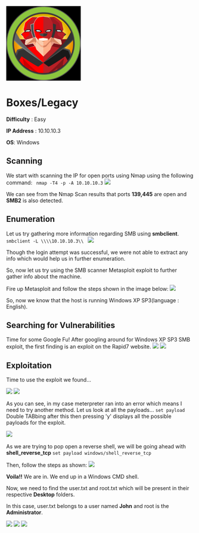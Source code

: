 <img src="https://github.com/L3thal14/HacktheBox-Walkthroughs/blob/master/Boxes/legacy/screenshots/logo.png?raw=true" height="200"  /> 			

#	Boxes/Legacy
**Difficulty** : Easy 

**IP Address** : 10.10.10.3 

**OS**: Windows

## Scanning
We start with scanning the IP for open ports using Nmap using the following command:
``` nmap -T4 -p -A 10.10.10.3```
<img src="https://github.com/L3thal14/HacktheBox-Walkthroughs/blob/master/Boxes/legacy/screenshots/nmap_Boxes/legacy.png?raw=true"/> 	

We can see from the Nmap Scan results that ports **139,445** are open and **SMB2** is also detected.

## Enumeration
Let us try gathering more information regarding SMB using **smbclient**.
```smbclient -L \\\\10.10.10.3\\ ```
<img src="https://github.com/L3thal14/HacktheBox-Walkthroughs/blob/master/Boxes/legacy/screenshots/smbclient_Boxes/legacy.png?raw=true"/>

Though the login attempt was successful, we were not able to extract any info which would help us in further enumeration.

So, now let us try using the SMB scanner Metasploit exploit to further gather info about the machine.

Fire up Metasploit and follow the steps shown in the image below:
<img src="https://github.com/L3thal14/HacktheBox-Walkthroughs/blob/master/Boxes/legacy/screenshots/smbscanner_Boxes/legacy.png?raw=true"/>

So, now we know that the host is running Windows XP SP3(language : English).

## Searching for Vulnerabilities
Time for some Google Fu!
After googling around for Windows XP SP3 SMB exploit, the first finding is an exploit on the Rapid7 website.
<img src="https://github.com/L3thal14/HacktheBox-Walkthroughs/blob/master/Boxes/legacy/screenshots/rapid7_1_Boxes/legacy.png?raw=true"/>
<img src="https://github.com/L3thal14/HacktheBox-Walkthroughs/blob/master/Boxes/legacy/screenshots/rapid7_2_Boxes/legacy.png?raw=true"/>

## Exploitation
Time to use the exploit we found... 

<img src="https://github.com/L3thal14/HacktheBox-Walkthroughs/blob/master/Boxes/legacy/screenshots/msf_1_Boxes/legacy.png?raw=true"/>
<img src="https://github.com/L3thal14/HacktheBox-Walkthroughs/blob/master/Boxes/legacy/screenshots/msf_2_Boxes/legacy.png?raw=true"/>

As you can see, in my case meterpreter ran into an error which means I need to try another method.
Let us look at all the payloads...
``` set payload ``` Double TABbing after this then pressing 'y' displays all the possible payloads for the exploit.

<img src="https://github.com/L3thal14/HacktheBox-Walkthroughs/blob/master/Boxes/legacy/screenshots/msf_payload_Boxes/legacy.png?raw=true"/>

As we are trying to pop open a reverse shell, we will be going ahead with **shell_reverse_tcp**
``` set payload windows/shell_reverse_tcp ```

Then, follow the steps as shown:
<img src="https://github.com/L3thal14/HacktheBox-Walkthroughs/blob/master/Boxes/legacy/screenshots/msf_3_Boxes/legacy.png?raw=true"/>

**Voila!!** We are in. 
We end up in a Windows CMD shell.

Now, we need to find the user.txt and root.txt which will be present in their respective **Desktop** folders.

In this case, user.txt belongs to a user named **John** and root is the **Administrator**.

<img src="https://github.com/L3thal14/HacktheBox-Walkthroughs/blob/master/Boxes/legacy/screenshots/windows_1_Boxes/legacy.png?raw=true"/> 

<img src="https://github.com/L3thal14/HacktheBox-Walkthroughs/blob/master/Boxes/legacy/screenshots/windows_2_Boxes/legacy.png?raw=true"/>

<img src="https://github.com/L3thal14/HacktheBox-Walkthroughs/blob/master/Boxes/legacy/screenshots/windows_3_Boxes/legacy.png?raw=true"/>



